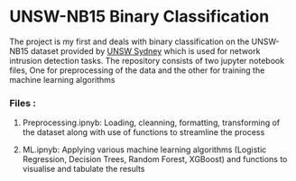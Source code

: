 # UNSW-NB15 Binary Classification

The project is my first and deals with binary classification on the UNSW-NB15 dataset provided by [UNSW Sydney](https://unsw-my.sharepoint.com/personal/z5025758_ad_unsw_edu_au/_layouts/15/onedrive.aspx?id=%2Fpersonal%2Fz5025758_ad_unsw_edu_au%2FDocuments%2FUNSW-NB15%20dataset&ga=1) which is used for network intrusion detection tasks. The repository consists of two jupyter notebook files, One for preprocessing of the data and the other for training the machine learning algorithms

### Files :

1. Preprocessing.ipnyb:
Loading, cleanning, formatting, transforming of the dataset along with use of functions to streamline the process

2. ML.ipnyb:
Applying various machine learning algorithms (Logistic Regression, Decision Trees, Random Forest, XGBoost) and functions to visualise and tabulate the results

